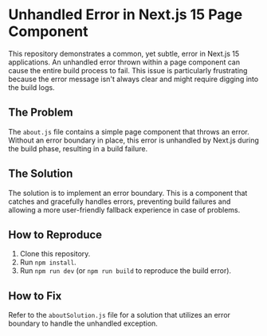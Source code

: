 # Unhandled Error in Next.js 15 Page Component

This repository demonstrates a common, yet subtle, error in Next.js 15 applications.  An unhandled error thrown within a page component can cause the entire build process to fail.  This issue is particularly frustrating because the error message isn't always clear and might require digging into the build logs.

## The Problem

The `about.js` file contains a simple page component that throws an error.  Without an error boundary in place, this error is unhandled by Next.js during the build phase, resulting in a build failure.

## The Solution

The solution is to implement an error boundary.  This is a component that catches and gracefully handles errors, preventing build failures and allowing a more user-friendly fallback experience in case of problems.

## How to Reproduce

1. Clone this repository.
2. Run `npm install`.
3. Run `npm run dev` (or `npm run build` to reproduce the build error).

## How to Fix

Refer to the `aboutSolution.js` file for a solution that utilizes an error boundary to handle the unhandled exception.